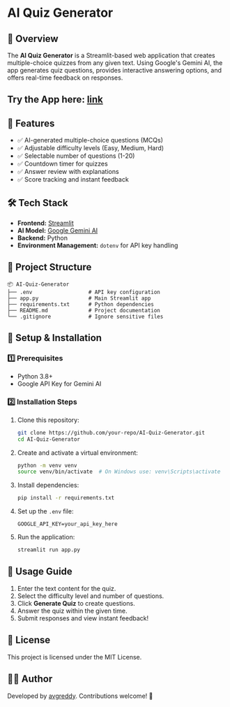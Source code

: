 # AI Quiz Generator

## 📌 Overview
The **AI Quiz Generator** is a Streamlit-based web application that creates multiple-choice quizzes from any given text. Using Google's Gemini AI, the app generates quiz questions, provides interactive answering options, and offers real-time feedback on responses.
## Try the App here: [link](https://avgreddy-ai-quiz2-quiz-g0ey4j.streamlit.app/)


## 🚀 Features
- ✅ AI-generated multiple-choice questions (MCQs)
- ✅ Adjustable difficulty levels (Easy, Medium, Hard)
- ✅ Selectable number of questions (1-20)
- ✅ Countdown timer for quizzes
- ✅ Answer review with explanations
- ✅ Score tracking and instant feedback

## 🛠 Tech Stack
- **Frontend:** [Streamlit](https://streamlit.io/)
- **AI Model:** [Google Gemini AI](https://ai.google.dev/)
- **Backend:** Python
- **Environment Management:** `dotenv` for API key handling

## 📂 Project Structure
```
📦 AI-Quiz-Generator
├── .env                  # API key configuration
├── app.py                # Main Streamlit app
├── requirements.txt      # Python dependencies
├── README.md             # Project documentation
└── .gitignore            # Ignore sensitive files
```

## 🔧 Setup & Installation
### 1️⃣ Prerequisites
- Python 3.8+
- Google API Key for Gemini AI

### 2️⃣ Installation Steps
1. Clone this repository:
   ```bash
   git clone https://github.com/your-repo/AI-Quiz-Generator.git
   cd AI-Quiz-Generator
   ```
2. Create and activate a virtual environment:
   ```bash
   python -m venv venv
   source venv/bin/activate  # On Windows use: venv\Scripts\activate
   ```
3. Install dependencies:
   ```bash
   pip install -r requirements.txt
   ```
4. Set up the `.env` file:
   ```env
   GOOGLE_API_KEY=your_api_key_here
   ```
5. Run the application:
   ```bash
   streamlit run app.py
   ```

## 🎯 Usage Guide
1. Enter the text content for the quiz.
2. Select the difficulty level and number of questions.
3. Click **Generate Quiz** to create questions.
4. Answer the quiz within the given time.
5. Submit responses and view instant feedback!

## 📜 License
This project is licensed under the MIT License.

## 👨‍💻 Author
Developed by [avgreddy](https://github.com/avgreddy). Contributions welcome! 🚀


